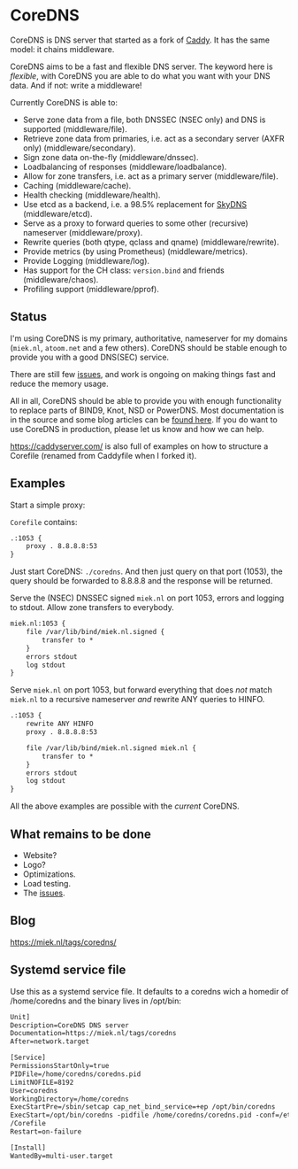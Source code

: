 # CoreDNS

CoreDNS is DNS server that started as a fork of [Caddy](https://github.com/mholt/caddy/). It has the
same model: it chains middleware.

CoreDNS aims to be a fast and flexible DNS server. The keyword here is *flexible*, with CoreDNS you
are able to do what you want with your DNS data. And if not: write a middleware!

Currently CoreDNS is able to:

* Serve zone data from a file, both DNSSEC (NSEC only) and DNS is supported (middleware/file).
* Retrieve zone data from primaries, i.e. act as a secondary server (AXFR only) (middleware/secondary).
* Sign zone data on-the-fly (middleware/dnssec).
* Loadbalancing of responses (middleware/loadbalance).
* Allow for zone transfers, i.e. act as a primary server (middleware/file).
* Caching (middleware/cache).
* Health checking (middleware/health).
* Use etcd as a backend, i.e. a 98.5% replacement for
  [SkyDNS](https://github.com/skynetservices/skydns) (middleware/etcd).
* Serve as a proxy to forward queries to some other (recursive) nameserver (middleware/proxy).
* Rewrite queries (both qtype, qclass and qname) (middleware/rewrite).
* Provide metrics (by using Prometheus) (middleware/metrics).
* Provide Logging (middleware/log).
* Has support for the CH class: `version.bind` and friends (middleware/chaos).
* Profiling support (middleware/pprof).

## Status

I'm using CoreDNS is my primary, authoritative, nameserver for my domains (`miek.nl`, `atoom.net`
and a few others). CoreDNS should be stable enough to provide you with a good DNS(SEC) service.

There are still few [issues](https://github.com/miekg/coredns/issues), and work is ongoing on making
things fast and reduce the memory usage.

All in all, CoreDNS should be able to provide you with enough functionality to replace parts of
BIND9, Knot, NSD or PowerDNS.
Most documentation is in the source and some blog articles can be [found
here](https://miek.nl/tags/coredns/). If you do want to use CoreDNS in production, please let us
know and how we can help.

<https://caddyserver.com/> is also full of examples on how to structure a Corefile (renamed from
Caddyfile when I forked it).

## Examples

Start a simple proxy:

`Corefile` contains:

~~~ txt
.:1053 {
    proxy . 8.8.8.8:53
}
~~~

Just start CoreDNS: `./coredns`.
And then just query on that port (1053), the query should be forwarded to 8.8.8.8 and the response
will be returned.

Serve the (NSEC) DNSSEC signed `miek.nl` on port 1053, errors and logging to stdout. Allow zone
transfers to everybody.

~~~ txt
miek.nl:1053 {
    file /var/lib/bind/miek.nl.signed {
        transfer to *
    }
    errors stdout
    log stdout
}
~~~

Serve `miek.nl` on port 1053, but forward everything that does *not* match `miek.nl` to a recursive
nameserver *and* rewrite ANY queries to HINFO.

~~~ txt
.:1053 {
    rewrite ANY HINFO
    proxy . 8.8.8.8:53

    file /var/lib/bind/miek.nl.signed miek.nl {
        transfer to *
    }
    errors stdout
    log stdout
}
~~~

All the above examples are possible with the *current* CoreDNS.

## What remains to be done

* Website?
* Logo?
* Optimizations.
* Load testing.
* The [issues](https://github.com/miekg/coredns/issues).

## Blog

<https://miek.nl/tags/coredns/>

## Systemd service file

Use this as a systemd service file. It defaults to a coredns wich a homedir of /home/coredns
and the binary lives in /opt/bin:

~~~ txt
Unit]
Description=CoreDNS DNS server
Documentation=https://miek.nl/tags/coredns
After=network.target

[Service]
PermissionsStartOnly=true
PIDFile=/home/coredns/coredns.pid
LimitNOFILE=8192
User=coredns
WorkingDirectory=/home/coredns
ExecStartPre=/sbin/setcap cap_net_bind_service=+ep /opt/bin/coredns
ExecStart=/opt/bin/coredns -pidfile /home/coredns/coredns.pid -conf=/etc/coredns
/Corefile
Restart=on-failure

[Install]
WantedBy=multi-user.target
~~~
